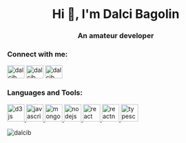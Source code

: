 <h1 align="center">Hi 👋, I'm Dalci Bagolin</h1>
<h3 align="center">An amateur developer</h3>

<p align="left">
<h3 align="left">Connect with me:</h3>
<a href="https://dev.to/dalcib" target="blank"><img align="center" src="https://cdn.jsdelivr.net/npm/simple-icons@3.0.1/icons/dev-dot-to.svg" alt="dalcib" height="30" width="40" /></a>
<a href="https://twitter.com/dalcib" target="blank"><img align="center" src="https://cdn.jsdelivr.net/npm/simple-icons@3.0.1/icons/twitter.svg" alt="dalcib" height="30" width="40" /></a>
<a href="https://linkedin.com/in/dalcib" target="blank"><img align="center" src="https://cdn.jsdelivr.net/npm/simple-icons@3.0.1/icons/linkedin.svg" alt="dalcib" height="30" width="40" /></a>
</p>

<h3 align="left">Languages and Tools:</h3>
<p align="left"> <a href="https://d3js.org/" target="_blank"> <img src="https://devicons.github.io/devicon/devicon.git/icons/d3js/d3js-original.svg" alt="d3js" width="40" height="40"/> </a> <a href="https://developer.mozilla.org/en-US/docs/Web/JavaScript" target="_blank"> <img src="https://devicons.github.io/devicon/devicon.git/icons/javascript/javascript-original.svg" alt="javascript" width="40" height="40"/> </a> <a href="https://www.mongodb.com/" target="_blank"> <img src="https://devicons.github.io/devicon/devicon.git/icons/mongodb/mongodb-original-wordmark.svg" alt="mongodb" width="40" height="40"/> </a> <a href="https://nodejs.org" target="_blank"> <img src="https://devicons.github.io/devicon/devicon.git/icons/nodejs/nodejs-original-wordmark.svg" alt="nodejs" width="40" height="40"/> </a> <a href="https://reactjs.org/" target="_blank"> <img src="https://devicons.github.io/devicon/devicon.git/icons/react/react-original-wordmark.svg" alt="react" width="40" height="40"/> </a> <a href="https://reactnative.dev/" target="_blank"> <img src="https://reactnative.dev/img/header_logo.svg" alt="reactnative" width="40" height="40"/> </a> <a href="https://www.typescriptlang.org/" target="_blank"> <img src="https://devicons.github.io/devicon/devicon.git/icons/typescript/typescript-original.svg" alt="typescript" width="40" height="40"/> </a> </p>

<p><img align="left" src="https://github-readme-stats.vercel.app/api/top-langs/?username=dalcib&layout=compact" alt="dalcib" /></p> 

<!--- <p>&nbsp;<img align="center" src="https://github-readme-stats.vercel.app/api?username=dalcib&show_icons=true" alt="dalcib" /></p>--->



